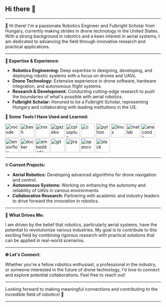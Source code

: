 ## Hi there 👋

<!--
**patrikpordi/patrikpordi** is a ✨ _special_ ✨ repository because its `README.md` (this file) appears on your GitHub profile.

Here are some ideas to get you started:

- 🔭 I’m currently working on ...
- 🌱 I’m currently learning ...
- 👯 I’m looking to collaborate on ...
- 🤔 I’m looking for help with ...
- 💬 Ask me about ...
- 📫 How to reach me: ...
- 😄 Pronouns: ...
- ⚡ Fun fact: ...
-->

---

👋 Hi there! I'm a passionate Robotics Engineer and Fulbright Scholar from Hungary, currently making strides in drone technology in the United States. With a strong background in robotics and a keen interest in aerial systems, I am dedicated to advancing the field through innovative research and practical applications.

---

**🔬 Expertise & Experience:**

- **Robotics Engineering:** Deep expertise in designing, developing, and deploying robotic systems with a focus on drones and UAVs.
- **Drone Technology:** Extensive experience in drone software, hardware integration, and autonomous flight systems.
- **Research & Development:** Conducting cutting-edge research to push the boundaries of what's possible with aerial robotics.
- **Fulbright Scholar:** Honored to be a Fulbright Scholar, representing Hungary and collaborating with leading institutions in the US.

**🚀  Some Tools I Have Used and Learned:**
<p align="left">
  <img src="https://cdn.jsdelivr.net/gh/devicons/devicon/icons/vscode/vscode-original.svg" alt="vscode" width="45" height="45"/>
  <img src="https://cdn.jsdelivr.net/gh/devicons/devicon/icons/bash/bash-original.svg" alt="bash" width="45" height="45"/>
  <img src="https://cdn.jsdelivr.net/gh/devicons/devicon@latest/icons/ros/ros-original-wordmark.svg" alt="ros" width="45" height="45"/>
  <img src="https://cdn.jsdelivr.net/gh/devicons/devicon@latest/icons/gazebo/gazebo-original-wordmark.svg" alt="gazebo" width="45" height="45"/>
  <img src="https://cdn.jsdelivr.net/gh/devicons/devicon@latest/icons/cplusplus/cplusplus-original.svg" alt="cplusplus" width="45" height="45"/>
  <img src="https://cdn.jsdelivr.net/gh/devicons/devicon@latest/icons/c/c-original.svg" alt="c" width="45" height="45"/>
  <img src="https://cdn.jsdelivr.net/gh/devicons/devicon@latest/icons/python/python-original-wordmark.svg" alt="python" width="45" height="45"/>
  <img src="https://cdn.jsdelivr.net/gh/devicons/devicon@latest/icons/linux/linux-original.svg" alt="linux" width="45" height="45"/>
  <img src="https://cdn.jsdelivr.net/gh/devicons/devicon@latest/icons/matlab/matlab-original.svg" alt="matlab" width="45" height="45"/>
  <img src="https://cdn.jsdelivr.net/gh/devicons/devicon@latest/icons/anaconda/anaconda-original.svg" alt="anaconda" width="45" height="45"/>
  <img src="https://cdn.jsdelivr.net/gh/devicons/devicon@latest/icons/tensorflow/tensorflow-original.svg" alt="tensorflow" width="45" height="45"/>
  <img src="https://cdn.jsdelivr.net/gh/devicons/devicon@latest/icons/docker/docker-original-wordmark.svg" alt="docker" width="45" height="45"/>
  <img src="https://cdn.jsdelivr.net/gh/devicons/devicon@latest/icons/embeddedc/embeddedc-original.svg" alt="embeddedc" width="45" height="45"/>
  <img src="https://cdn.jsdelivr.net/gh/devicons/devicon@latest/icons/git/git-original-wordmark.svg" alt="git" width="45" height="45"/>
  <img src="https://cdn.jsdelivr.net/gh/devicons/devicon@latest/icons/jira/jira-original-wordmark.svg" alt="jira" width="45" height="45"/>
  <img src="https://cdn.jsdelivr.net/gh/devicons/devicon@latest/icons/opencv/opencv-original-wordmark.svg" alt="opencv" width="45" height="45"/>
  <img src="https://cdn.jsdelivr.net/gh/devicons/devicon@latest/icons/slack/slack-original-wordmark.svg" alt="slack" width="45" height="45"/>
</p>

---

**💡 Current Projects:**

- **Aerial Robotics:** Developing advanced algorithms for drone navigation and control.
- **Autonomous Systems:** Working on enhancing the autonomy and reliability of UAVs in various environments.
- **Collaborative Research:** Partnering with academic and industry leaders to drive forward the innovation in robotics.

---

**🌟 What Drives Me:**

I am driven by the belief that robotics, particularly aerial systems, have the potential to revolutionize various industries. My goal is to contribute to this exciting field by combining rigorous research with practical solutions that can be applied in real-world scenarios.

---

**🌐 Let's Connect:**

Whether you're a fellow robotics enthusiast, a professional in the industry, or someone interested in the future of drone technology, I'd love to connect and explore potential collaborations. Feel free to reach out!

---

Looking forward to making meaningful connections and contributing to the incredible field of robotics! 🚀

---


